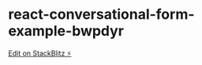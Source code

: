 # react-conversational-form-example-bwpdyr

[Edit on StackBlitz ⚡️](https://stackblitz.com/edit/react-conversational-form-example-bwpdyr)